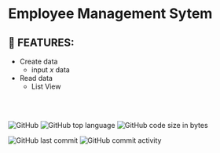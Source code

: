 # Employee Management Sytem

## :page_with_curl: FEATURES:
- Create data
  - input *x* data
- Read data
  - List View

<br/>
<br/>

![GitHub](https://img.shields.io/github/license/codingtyp/EmployeeManagement-System?label=License&style=flat-square)
![GitHub top language](https://img.shields.io/github/languages/top/codingtyp/EmployeeCRUD-System?label=Python&style=flat-square)
![GitHub code size in bytes](https://img.shields.io/github/languages/code-size/codingtyp/EmployeeCRUD-System?label=Code%20Size&style=flat-square)

![GitHub last commit](https://img.shields.io/github/last-commit/codingtyp/EmployeeManagement-System?label=Last%20Commit&style=flat-square)
![GitHub commit activity](https://img.shields.io/github/commit-activity/m/codingtyp/EmployeeManagement-System?label=Commit%20Activity&style=flat-square)